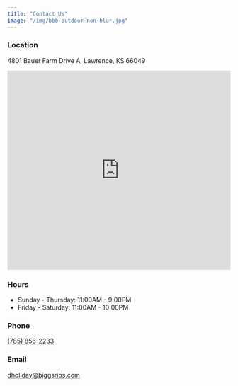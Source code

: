 ```yaml
---
title: "Contact Us"
image: "/img/bbb-outdoor-non-blur.jpg"
---
```


<h3 class="f4 b lh-title mb2 mt2">Location</h3>

4801 Bauer Farm Drive A, Lawrence, KS 66049

<iframe 
    src="https://www.google.com/maps/embed?pb=!1m18!1m12!1m3!1d3101.9046494219197!2d-95.3071855851366!3d38.97184517955919!2m3!1f0!2f0!3f0!3m2!1i1024!2i768!4f13.1!3m3!1m2!1s0x87bf6e98ab325817%3A0x9b4863c5731ebdcc!2sBurgers+By+Biggs!5e0!3m2!1sen!2sus!4v1487454011379" 
    width="100%" 
    height="450" 
    frameborder="0" 
    style="border:0" 
    allowfullscreen>
</iframe>

<h3 class="f4 b lh-title mb2 mt2">Hours</h3>

* Sunday - Thursday: 11:00AM - 9:00PM
* Friday - Saturday: 11:00AM - 10:00PM

<h3 class="f4 b lh-title mb2 mt2">Phone</h3>

[(785) 856-2233](tel:17858562233)

<h3 class="f4 b lh-title mb2 mt2">Email</h3>

[dholiday@biggsribs.com](mail:dholiday@biggsribs.com)